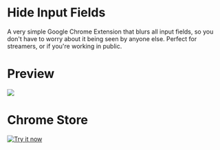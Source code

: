 # Hide Input Fields
A very simple Google Chrome Extension that blurs all input fields, so you don't have to worry about it being seen by anyone else. Perfect for streamers, or if you're working in public.

# Preview
<img src="https://cloud.githubusercontent.com/assets/7408967/7246576/6b33ce2e-e7cd-11e4-8b9c-3989c681556b.png" />

# Chrome Store

<a target="_blank" href="https://chrome.google.com/webstore/detail/hide-ipnut/nmocnpifbamaacbkgiekcdncefbaidji"><img alt="Try it now" src="https://cloud.githubusercontent.com/assets/7408967/7268655/ac9ee75a-e899-11e4-8f93-f1213e7f892d.png" title="Click here to install this sample from the Chrome Web Store"></img></a>

